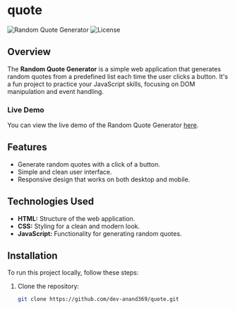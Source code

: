 # quote

![Random Quote Generator](https://img.shields.io/badge/Version-1.0-blue.svg)
![License](https://img.shields.io/badge/License-MIT-green.svg)

## Overview

The **Random Quote Generator** is a simple web application that generates random quotes from a predefined list each time the user clicks a button. It's a fun project to practice your JavaScript skills, focusing on DOM manipulation and event handling.

### Live Demo

You can view the live demo of the Random Quote Generator [here](https://quoteon.netlify.app).

## Features

- Generate random quotes with a click of a button.
- Simple and clean user interface.
- Responsive design that works on both desktop and mobile.

## Technologies Used

- **HTML:** Structure of the web application.
- **CSS:** Styling for a clean and modern look.
- **JavaScript:** Functionality for generating random quotes.

## Installation

To run this project locally, follow these steps:

1. Clone the repository:
   ```bash
   git clone https://github.com/dev-anand369/quote.git
